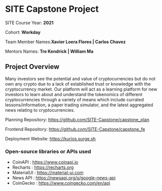 # SITE Capstone Project

SITE Course Year: **2021**

Cohort: **Workday**

Team Member Names:**Xavier Loera Flores | Carlos Chavez**

Mentors Names: **Tre Kendrick | William Ma**

## Project Overview

Many investors see the potential and value of cryptocurrencies but do not own any crypto due to a lack of established trust or knowledge with the cryptocurrency market. Our platform will act as a learning platform for new investors to learn about and understand the tokenomics of different cryptocurrencies through a variety of means which include currated lessons/information, a paper trading simulator, and the latest aggregated news relating to cryptocurrencies.

Planning Repository: https://github.com/SITE-Capstone/capstone_plan

Frontend Repository: https://github.com/SITE-Capstone/capstone_fe 

Deployment Website: https://kurios.surge.sh

### Open-source libraries or APIs used

- CoinAPI     : https://www.coinapi.io
- Recharts    : https://recharts.org
- MaterialUI  : https://material-ui.com 
- News API    : https://newsapi.org/s/google-news-api
- CoinGecko   : https://www.coingecko.com/en/api

